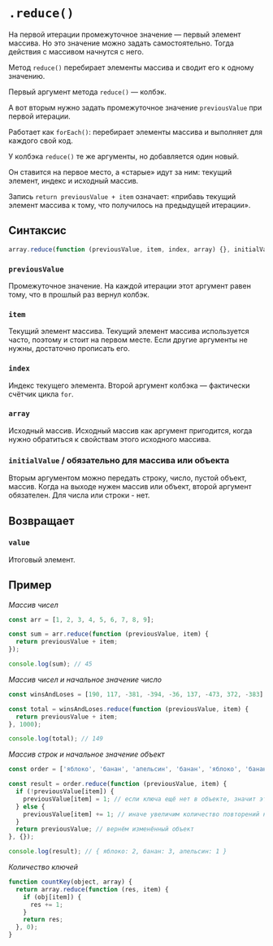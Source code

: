 # `.reduce()`

На первой итерации промежуточное значение — первый элемент массива. Но это значение можно задать самостоятельно. Тогда действия с массивом начнутся с него.

Метод `reduce()` перебирает элементы массива и сводит его к одному значению.

Первый аргумент метода `reduce()` — колбэк.

А вот вторым нужно задать промежуточное значение `previousValue` при первой итерации.

Работает как `forEach()`: перебирает элементы массива и выполняет для каждого свой код.

У колбэка `reduce()` те же аргументы, но добавляется один новый.

Он ставится на первое место, а «старые» идут за ним: текущий элемент, индекс и исходный массив.

Запись `return previousValue + item` означает: «прибавь текущий элемент массива к тому, что получилось на предыдущей итерации».

## Синтаксис

```js
array.reduce(function (previousValue, item, index, array) {}, initialValue);
```

### `previousValue`

Промежуточное значение. На каждой итерации этот аргумент равен тому, что в прошлый раз вернул колбэк.

### `item`

Текущий элемент массива. Текущий элемент массива используется часто, поэтому и стоит на первом месте. Если другие аргументы не нужны, достаточно прописать его.

### `index`

Индекс текущего элемента. Второй аргумент колбэка — фактически счётчик цикла `for`.

### `array`

Исходный массив. Исходный массив как аргумент пригодится, когда нужно обратиться к свойствам этого исходного массива.

### `initialValue` / обязательно для массива или объекта

Вторым аргументом можно передать строку, число, пустой объект, массив. Когда на выходе нужен массив или объект, второй аргумент обязателен. Для числа или строки - нет.

## Возвращает

### `value`

Итоговый элемент.

## Пример

_Массив чисел_

```js
const arr = [1, 2, 3, 4, 5, 6, 7, 8, 9];

const sum = arr.reduce(function (previousValue, item) {
  return previousValue + item;
});

console.log(sum); // 45
```

_Массив чисел и начальное значение число_

```js
const winsAndLoses = [190, 117, -381, -394, -36, 137, -473, 372, -383];

const total = winsAndLoses.reduce(function (previousValue, item) {
  return previousValue + item;
}, 1000);

console.log(total); // 149
```

_Массив строк и начальное значение объект_

```js
const order = ['яблоко', 'банан', 'апельсин', 'банан', 'яблоко', 'банан'];

const result = order.reduce(function (previousValue, item) {
  if (!previousValue[item]) {
    previousValue[item] = 1; // если ключа ещё нет в объекте, значит это первое повторение
  } else {
    previousValue[item] += 1; // иначе увеличим количество повторений на 1
  }
  return previousValue; // вернём изменённый объект
}, {});

console.log(result); // { яблоко: 2, банан: 3, апельсин: 1 }
```

_Количество ключей_

```js
function countKey(object, array) {
  return array.reduce(function (res, item) {
    if (obj[item]) {
      res += 1;
    }
    return res;
  }, 0);
}
```
